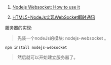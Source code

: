 

1. [Nodejs Websocket: How to use it](https://www.npmjs.com/package/nodejs-websocket)

2. [HTML5+NodeJs实现WebSocket即时通讯](http://www.bootcss.com/)

服务器的实现:
> 先装一个nodeJs的模块: nodejs-websocket 。 
```
npm install nodejs-websocket
```
> 然后就可以开始建立服务器了。